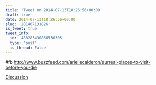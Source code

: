 ```yaml
---
title: 'Tweet on 2014-07-13T18:26:56+00:00'
draft: true
date: 2014-07-13T18:26:56+00:00
slug: '201407131826'
is_tweet: true
tweet_info:
  id: '488283430866530305'
  type: 'post'
  is_thread: False
---
```




#fb <http://www.buzzfeed.com/ariellecalderon/surreal-places-to-visit-before-you-die>

[Discussion](https://x.com/sytelus/status/488283430866530305)
